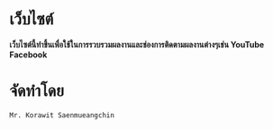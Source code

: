 
# เว็บไซต์
**เว็บไซต์นี้ทำขึ้นเพื่อใช้ในการรวบรวมผลงานและช่องการติดตามผลงานต่างๆเช่น YouTube Facebook**
# จัดทำโดย
`Mr. Korawit Saenmueangchin`

